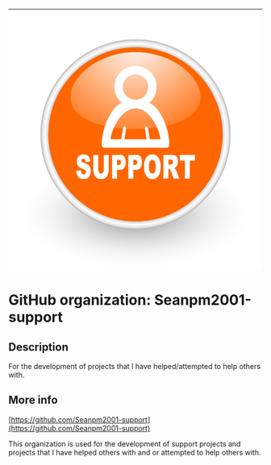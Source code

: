 
***

![SupportIcon.jpeg failed to load. The file may be missing or corrupt. Check the file path for errors first.](/AdditionalInfo/1/Seanpm2001-support/SupportIcon.jpeg)

# GitHub organization: Seanpm2001-support

## Description

For the development of projects that I have helped/attempted to help others with.

## More info

[https://github.com/Seanpm2001-support](https://github.com/Seanpm2001-support)

This organization is used for the development of support projects and projects that I have helped others with and or attempted to help others with.

